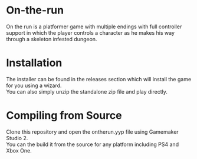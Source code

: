 # On-the-run
On the run is a platformer game with multiple endings with full controller support in which the player controls a character as he makes his way through a skeleton infested dungeon.

# Installation
The installer can be found in the releases section which will install the game for you using a wizard.
<br/>
You can also simply unzip the standalone zip file and play directly.

# Compiling from Source
Clone this repository and open the ontherun.yyp file using Gamemaker Studio 2.
<br/>
You can the build it from the source for any platform including PS4 and Xbox One.
